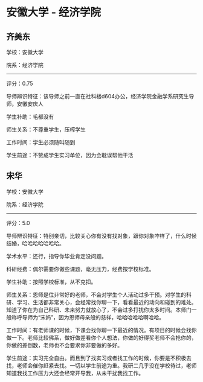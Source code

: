 # 安徽大学 - 经济学院

## 齐美东

学校：安徽大学

院系：经济学院

* * *

评分：0.75

导师辨识特征：该导师之前一直在社科楼d604办公，经济学院金融学系研究生导师，安徽安庆人

学生补助：毛都没有

师生关系：不尊重学生，压榨学生

工作时间：学生必须随叫随到

学生前途：不赞成学生实习单位，因为会耽误帮他干活

## 宋华

学校：安徽大学

院系：经济学院

* * *

评分：5.0

导师辨识特征：特别亲切，比较关心你有没有找对象，跟你对象咋样了，什么时候结婚，哈哈哈哈哈哈哈。

学术水平：还行，指导你毕业肯定没问题。

科研经费：偶尔需要你做些课题，毫无压力，经费按学校标准。

学生补助：按照学校标准，从不克扣。

师生关系：恩师是位非常好的老师，不会对学生个人活动过多干预。对学生的科研、学习、生活都非常关心，会经常找你聊一下，看看最近的动向和碰到的难处。知道了你在为自己科研、未来努力就放心了，不会过多打扰你太多时间。本师门一般称呼导师为“宋妈”，因为恩师母亲般的慈祥，哈哈哈哈哈啊哈哈。

工作时间：有老师课的时候，下课会找你聊一下最近的情况。有项目的时候会找你做一下。老师比较佛系，做好做差看你个人想法，你做的好得奖老师不会抢你的，你做的差倒数，老师也不会要求你非要做的多好。

学生前途：实习完全自由。而且到了找实习或者找工作的时候，你要是不积极去找，老师会催你赶紧去找。一切以学生前途为重。我研二几乎没在学校待过，老师知道我找工作压力大还会经常开导我，从未干扰我找工作。